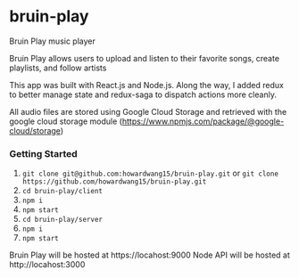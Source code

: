 # bruin-play
Bruin Play music player


Bruin Play allows users to upload and listen to their favorite songs, create playlists, and follow artists

This app was built with React.js and Node.js. Along the way, I added redux to better manage state and redux-saga to dispatch actions more cleanly.

All audio files are stored using Google Cloud Storage and retrieved with the google cloud storage module (https://www.npmjs.com/package/@google-cloud/storage)

### Getting Started
1) `git clone git@github.com:howardwang15/bruin-play.git` 
    or
   `git clone https://github.com/howardwang15/bruin-play.git`
2) `cd bruin-play/client`
3) `npm i`
4) `npm start`
4) `cd bruin-play/server`
5) `npm i`
6) `npm start`

Bruin Play will be hosted at https://locahost:9000
Node API will be hosted at http://locahost:3000
